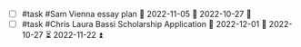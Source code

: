 - [ ] #task #Sam  Vienna essay plan 📅 2022-11-05 🛫 2022-10-27 🔼 
- [ ] #task #Chris Laura Bassi Scholarship Application 📅 2022-12-01 🛫 2022-10-27 ⏳ 2022-11-22 ⏫ 